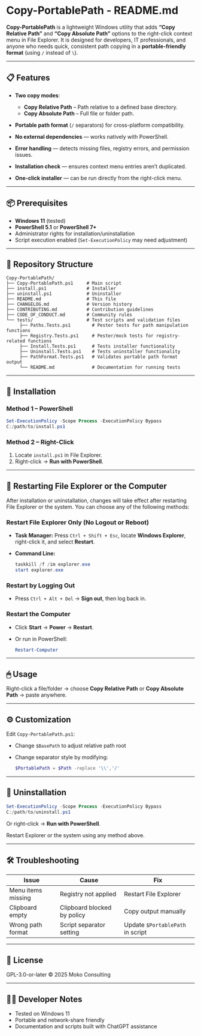 <!--
Copyright (C) 2025 Moko Consulting <hello@mokoconsulting.tech>

This file is part of the Copy-PortablePath project.

Copy-PortablePath is free software: you can redistribute it and/or modify
it under the terms of the GNU General Public License as published by
the Free Software Foundation, either version 3 of the License, or
(at your option) any later version.

Copy-PortablePath is distributed in the hope that it will be useful,
but WITHOUT ANY WARRANTY; without even the implied warranty of
MERCHANTABILITY or FITNESS FOR A PARTICULAR PURPOSE. See the
GNU General Public License for more details.

You should have received a copy of the GNU General Public License
along with Copy-PortablePath. If not, see <https://www.gnu.org/licenses/>.

This project’s documentation and scripts were created with assistance from OpenAI’s ChatGPT.
-->

# Copy-PortablePath - README.md

**Copy-PortablePath** is a lightweight Windows utility that adds **“Copy Relative Path”** and **“Copy Absolute Path”** options to the right-click context menu in File Explorer. It is designed for developers, IT professionals, and anyone who needs quick, consistent path copying in a **portable-friendly format** (using `/` instead of `\`).

---

## 📋 Features

* **Two copy modes**:

  * **Copy Relative Path** – Path relative to a defined base directory.
  * **Copy Absolute Path** – Full file or folder path.
* **Portable path format** (`/` separators) for cross-platform compatibility.
* **No external dependencies** — works natively with PowerShell.
* **Error handling** — detects missing files, registry errors, and permission issues.
* **Installation check** — ensures context menu entries aren’t duplicated.
* **One-click installer** — can be run directly from the right-click menu.

---

## 📦 Prerequisites

* **Windows 11** (tested)
* **PowerShell 5.1** or **PowerShell 7+**
* Administrator rights for installation/uninstallation
* Script execution enabled (`Set-ExecutionPolicy` may need adjustment)

---

## 📂 Repository Structure

```
Copy-PortablePath/
├── Copy-PortablePath.ps1     # Main script
├── install.ps1               # Installer
├── uninstall.ps1             # Uninstaller
├── README.md                 # This file
├── CHANGELOG.md              # Version history
├── CONTRIBUTING.md           # Contribution guidelines
├── CODE_OF_CONDUCT.md        # Community rules
└── tests/                    # Test scripts and validation files
	 ├── Paths.Tests.ps1        # Pester tests for path manipulation functions
	 ├── Registry.Tests.ps1     # Pester/mock tests for registry-related functions
	 ├── Install.Tests.ps1      # Tests installer functionality
	 ├── Uninstall.Tests.ps1    # Tests uninstaller functionality
	 ├── PathFormat.Tests.ps1   # Validates portable path format output
	 └── README.md              # Documentation for running tests
```

---

## 🚀 Installation

### Method 1 – PowerShell

```powershell
Set-ExecutionPolicy -Scope Process -ExecutionPolicy Bypass
C:/path/to/install.ps1
```

### Method 2 – Right-Click

1. Locate `install.ps1` in File Explorer.
2. Right-click → **Run with PowerShell**.

---

## 🔄 Restarting File Explorer or the Computer

After installation or uninstallation, changes will take effect after restarting File Explorer or the system. You can choose any of the following methods:

### Restart File Explorer Only (No Logout or Reboot)

* **Task Manager:** Press `Ctrl + Shift + Esc`, locate **Windows Explorer**, right-click it, and select **Restart**.
* **Command Line:**

  ```powershell
  taskkill /f /im explorer.exe
  start explorer.exe
  ```

### Restart by Logging Out

* Press `Ctrl + Alt + Del` → **Sign out**, then log back in.

### Restart the Computer

* Click **Start** → **Power** → **Restart**.
* Or run in PowerShell:

  ```powershell
  Restart-Computer
  ```

---

## 🖱 Usage

Right-click a file/folder → choose **Copy Relative Path** or **Copy Absolute Path** → paste anywhere.

---

## ⚙ Customization

Edit `Copy-PortablePath.ps1`:

* Change `$BasePath` to adjust relative path root
* Change separator style by modifying:

  ```powershell
  $PortablePath = $Path -replace '\\','/'
  ```

---

## 🔄 Uninstallation

```powershell
Set-ExecutionPolicy -Scope Process -ExecutionPolicy Bypass
C:/path/to/uninstall.ps1
```

Or right-click → **Run with PowerShell**.

Restart Explorer or the system using any method above.

---

## 🛠 Troubleshooting

| Issue              | Cause                       | Fix                              |
| ------------------ | --------------------------- | -------------------------------- |
| Menu items missing | Registry not applied        | Restart File Explorer            |
| Clipboard empty    | Clipboard blocked by policy | Copy output manually             |
| Wrong path format  | Script separator setting    | Update `$PortablePath` in script |

---

## 📜 License

GPL-3.0-or-later © 2025 Moko Consulting

---

## 👨‍💻 Developer Notes

* Tested on Windows 11
* Portable and network-share friendly
* Documentation and scripts built with ChatGPT assistance
